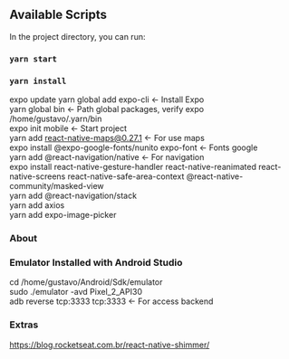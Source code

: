 ## Available Scripts
In the project directory, you can run:

### `yarn start`

### `yarn install`
expo update
yarn global add expo-cli <- Install Expo <br/>
yarn global bin <- Path global packages, verify expo <br/>
/home/gustavo/.yarn/bin <br/>
expo init mobile <- Start project <br/>
yarn add react-native-maps@0.27.1 <- For use maps <br/>
expo install @expo-google-fonts/nunito expo-font <- Fonts google <br/>
yarn add @react-navigation/native <- For navigation <br/>
expo install react-native-gesture-handler react-native-reanimated react-native-screens react-native-safe-area-context @react-native-community/masked-view <br/>
yarn add @react-navigation/stack <br/>
yarn add axios <br/>
yarn add expo-image-picker <br/>

### About
### Emulator Installed with Android Studio
cd /home/gustavo/Android/Sdk/emulator <br/>
sudo ./emulator -avd Pixel_2_API30 <br/>
adb reverse tcp:3333 tcp:3333 <- For access backend <br/>

### Extras
https://blog.rocketseat.com.br/react-native-shimmer/ <br/>